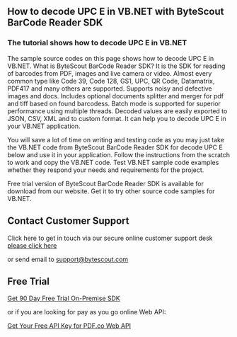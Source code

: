 ## How to decode UPC E in VB.NET with ByteScout BarCode Reader SDK

### The tutorial shows how to decode UPC E in VB.NET

The sample source codes on this page shows how to decode UPC E in VB.NET. What is ByteScout BarCode Reader SDK? It is the SDK for reading of barcodes from PDF, images and live camera or video. Almost every common type like Code 39, Code 128, GS1, UPC, QR Code, Datamatrix, PDF417 and many others are supported. Supports noisy and defective images and docs. Includes optional documents splitter and merger for pdf and tiff based on found barcodess. Batch mode is supported for superior performance using multiple threads. Decoded values are easily exported to JSON, CSV, XML and to custom format. It can help you to decode UPC E in your VB.NET application.

You will save a lot of time on writing and testing code as you may just take the VB.NET code from ByteScout BarCode Reader SDK for decode UPC E below and use it in your application. Follow the instructions from the scratch to work and copy the VB.NET code. Test VB.NET sample code examples whether they respond your needs and requirements for the project.

Free trial version of ByteScout BarCode Reader SDK is available for download from our website. Get it to try other source code samples for VB.NET.

## Contact Customer Support

Click here to get in touch via our secure online customer support desk [please click here](https://bytescout.zendesk.com/hc/en-us/requests/new?subject=ByteScout%20BarCode%20Reader%20SDK%20Question)

or send email to [support@bytescout.com](mailto:support@bytescout.com?subject=ByteScout%20BarCode%20Reader%20SDK%20Question) 

## Free Trial

[Get 90 Day Free Trial On-Premise SDK](https://bytescout.com/download/web-installer?utm_source=github-readme)

or if you are looking for pay as you go online Web API:

[Get Your Free API Key for PDF.co Web API](https://pdf.co/documentation/api?utm_source=github-readme)